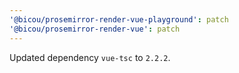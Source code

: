 ```yaml
---
'@bicou/prosemirror-render-vue-playground': patch
'@bicou/prosemirror-render-vue': patch
---
```


Updated dependency `vue-tsc` to `2.2.2`.
